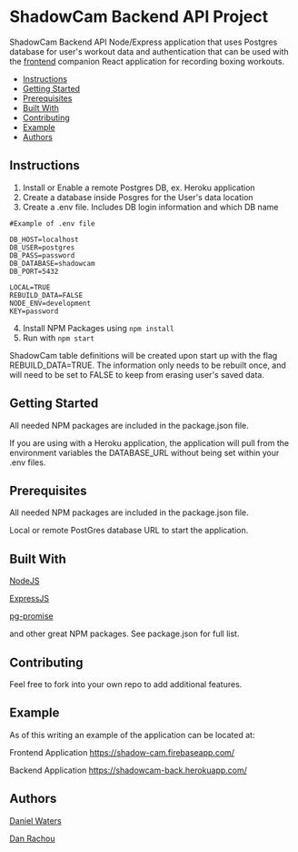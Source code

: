 # ShadowCam Backend API Project
ShadowCam Backend API Node/Express application that uses Postgres database 
for user's workout data and authentication that can be used with the 
[frontend](https://github.com/DryWaters/shadowcam-front)
companion React application for recording boxing workouts.

* [Instructions](#instructions)
* [Getting Started](#getting-started)
* [Prerequisites](#prerequisites)
* [Built With](#built-with)
* [Contributing](#contributing)
* [Example](#example)
* [Authors](#authors)

## Instructions

1. Install or Enable a remote Postgres DB, ex. Heroku application
2. Create a database inside Posgres for the User's data location
3. Create a .env file.  Includes DB login information and which DB name

``` Shell
#Example of .env file

DB_HOST=localhost
DB_USER=postgres
DB_PASS=password
DB_DATABASE=shadowcam
DB_PORT=5432

LOCAL=TRUE
REBUILD_DATA=FALSE
NODE_ENV=development
KEY=password

```

4. Install NPM Packages using ``` npm install ```
5. Run with ``` npm start ```

ShadowCam table definitions will be created upon start up with the flag
REBUILD_DATA=TRUE.  The information only needs to be rebuilt once, and 
will need to be set to FALSE to keep from erasing user's saved data.

## Getting Started
All needed NPM packages are included in the package.json file. 

If you are using with a Heroku application, the application will pull
from the environment variables the DATABASE_URL without being
set within your .env files.

## Prerequisites
All needed NPM packages are included in the package.json file.

Local or remote PostGres database URL to start the application.

## Built With
[NodeJS](https://nodejs.org/en/)

[ExpressJS](https://expressjs.com/)

[pg-promise](https://github.com/vitaly-t/pg-promise)

and other great NPM packages.  See package.json for full list.

## Contributing
Feel free to fork into your own repo to add additional features.

## Example
As of this writing an example of the application can be located at:

Frontend Application
https://shadow-cam.firebaseapp.com/

Backend Application
https://shadowcam-back.herokuapp.com/

## Authors
[Daniel Waters](https://www.watersjournal.com)

[Dan Rachou](https://github.com/danrachou)

